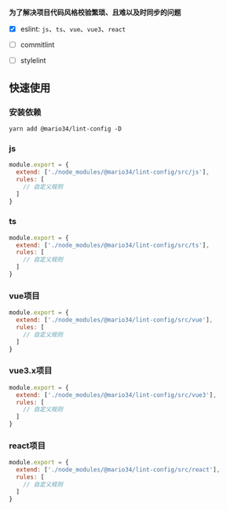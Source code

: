 **为了解决项目代码风格校验繁琐、且难以及时同步的问题**

- [x] eslint: `js`、`ts`、`vue`、`vue3`、`react`

- [ ] commitlint

- [ ] stylelint

## 快速使用

### 安装依赖

```shell
yarn add @mario34/lint-config -D
```

### js

```js
module.export = {
  extend: ['./node_modules/@mario34/lint-config/src/js'],
  rules: [
    // 自定义规则
  ]
}
```

### ts

```js
module.export = {
  extend: ['./node_modules/@mario34/lint-config/src/ts'],
  rules: [
    // 自定义规则
  ]
}
```

### vue项目

```js
module.export = {
  extend: ['./node_modules/@mario34/lint-config/src/vue'],
  rules: [
    // 自定义规则
  ]
}
```

### vue3.x项目

```js
module.export = {
  extend: ['./node_modules/@mario34/lint-config/src/vue3'],
  rules: [
    // 自定义规则
  ]
}
```

### react项目

```js
module.export = {
  extend: ['./node_modules/@mario34/lint-config/src/react'],
  rules: [
    // 自定义规则
  ]
}
```